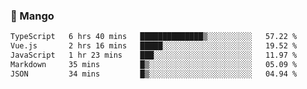 ### 🥭 Mango

<!--START_SECTION:waka-->

```txt
TypeScript   6 hrs 40 mins   ██████████████▒░░░░░░░░░░   57.22 %
Vue.js       2 hrs 16 mins   █████░░░░░░░░░░░░░░░░░░░░   19.52 %
JavaScript   1 hr 23 mins    ███░░░░░░░░░░░░░░░░░░░░░░   11.97 %
Markdown     35 mins         █▒░░░░░░░░░░░░░░░░░░░░░░░   05.09 %
JSON         34 mins         █▒░░░░░░░░░░░░░░░░░░░░░░░   04.94 %
```

<!--END_SECTION:waka-->

